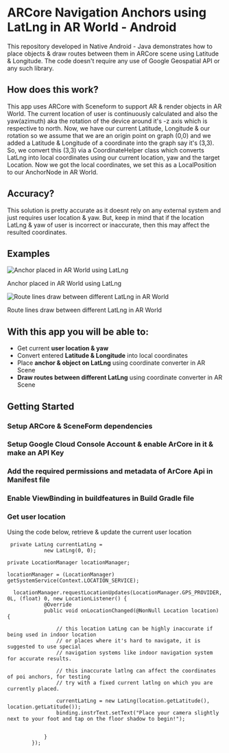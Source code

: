 # ARCore Navigation Anchors using LatLng in AR World - Android
This repository developed in Native Android - Java demonstrates how to place objects &amp; draw routes between them in ARCore scene using Latitude &amp; Longitude. The code doesn't require any use of Google Geospatial API or any such library.

## How does this work?
This app uses ARCore with Sceneform to support AR & render objects in AR World. The current location of user is continuously calculated
and also the yaw(azimuth) aka the rotation of the device around it's -z axis which is respective to north. Now, we have our current
Latitude, Longitude & our rotation so we assume that we are an origin point on graph (0,0) and we added a Latitude & Longitude of a coordinate into the graph say it's (3,3). So, we convert this (3,3) via a CoordinateHelper class which converts LatLng into local coordinates using our current location, yaw and the target Location. Now we got the local coordinates, we set this as a LocalPosition
to our AnchorNode in AR World.

## Accuracy?
This solution is pretty accurate as it doesnt rely on any external system and just requires user location & yaw. But, keep in mind that if the location LatLng & yaw of user is incorrect or inaccurate, then this may affect the resulted coordinates.

## Examples

![Anchor placed in AR World using LatLng](https://github.com/bhaskarblur/ARCore-Navigation-Anchors-using-LatLng-in-AR-World---Android/blob/316265830063214b58c44a39c44988d7aa1859e5/poi.jpg)

Anchor placed in AR World using LatLng

![Route lines draw between different LatLng in AR World](https://github.com/bhaskarblur/ARCore-Navigation-Anchors-using-LatLng-in-AR-World---Android/blob/316265830063214b58c44a39c44988d7aa1859e5/route.jpg)

Route lines draw between different LatLng in AR World

## With this app you will be able to:
- Get current **user location & yaw**
- Convert entered **Latitude & Longitude** into local coordinates
- Place **anchor & object on LatLng** using coordinate converter in AR Scene
- **Draw routes between different LatLng** using coordinate converter in AR Scene

## Getting Started

### Setup ARCore & SceneForm dependencies
### Setup Google Cloud Console Account & enable ArCore in it & make an API Key
### Add the required permissions and metadata of ArCore Api in Manifest file
### Enable ViewBinding in buildfeatures in Build Gradle file

### Get user location
Using the code below, retrieve & update the current user location

```
 private LatLng currentLatLng =
            new LatLng(0, 0);
            
private LocationManager locationManager;

locationManager = (LocationManager) getSystemService(Context.LOCATION_SERVICE);

  locationManager.requestLocationUpdates(LocationManager.GPS_PROVIDER, 0L, (float) 0, new LocationListener() {
            @Override
            public void onLocationChanged(@NonNull Location location) {

                // this location LatLng can be highly inaccurate if being used in indoor location
                // or places where it's hard to navigate, it is suggested to use special
                // navigation systems like indoor navigation system for accurate results.

                // this inaccurate latlng can affect the coordinates of poi anchors, for testing
                // try with a fixed current latlng on which you are currently placed.

                currentLatLng = new LatLng(location.getLatitude(), location.getLatitude());
                binding.instrText.setText("Place your camera slightly next to your foot and tap on the floor shadow to begin!");


            }
        });
```



